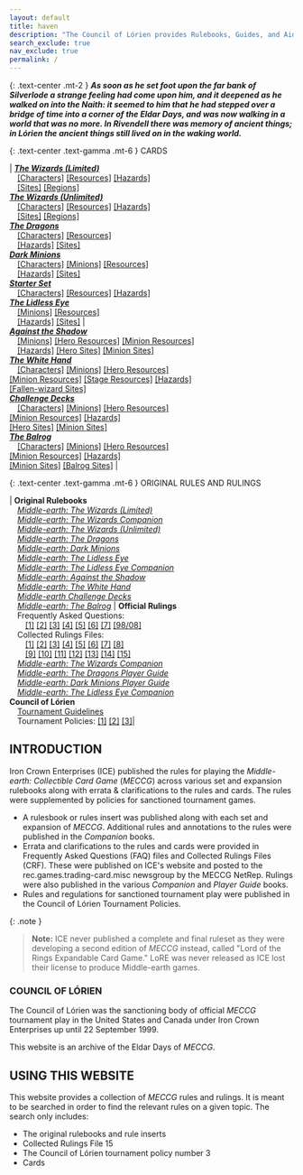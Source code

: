 ```yaml
---
layout: default
title: haven
description: "The Council of Lórien provides Rulebooks, Guides, and Aids for playing the Middle-earth Collectible Card Game." 
search_exclude: true
nav_exclude: true
permalink: /
---
```


{: .text-center .mt-2 }
_**As soon as he set foot upon the far bank of Silverlode a strange feeling had come upon him, and it deepened as he walked on into the Naith: it seemed to him that he had stepped over a bridge of time into a corner of the Eldar Days, and was now walking in a world that was no more. In Rivendell there was memory of ancient things; in Lórien the ancient things still lived on in the waking world.**_

{: .text-center .text-gamma .mt-6 }
CARDS

| [_**The Wizards (Limited)**_](#middle-earth-the-wizards-limited)<br>&emsp;[\[Characters\]](/cards/#metw-limited-hero-characters)  [\[Resources\]](/cards/#metw-limited-hero-resources) [\[Hazards\]](/cards/#metw-limited-hazards)<br>&emsp;[\[Sites\]](/cards/#metw-limited-hero-sites) [\[Regions\]](/cards/#metw-limited-regions)<br>[_**The Wizards (Unlimited)**_](#middle-earth-the-wizards-unlimited)<br>&emsp;[\[Characters\]](/cards/#metw-unlimited-hero-characters) [\[Resources\]](/cards/#metw-unlimited-hero-resources)  [\[Hazards\]](/cards/#metw-unlimited-hazards) <br>&emsp;[\[Sites\]](/cards/#metw-unlimited-hero-sites)  [\[Regions\]](/cards/#metw-unlimited-regions)  <br>[_**The Dragons**_](#middle-earth-the-dragons) <br>&emsp;[\[Characters\]](/cards/#metd-hero-characters)  [\[Resources\]](/cards/#metd-hero-resources) <br>&emsp;[\[Hazards\]](/cards/#metd-hazards) [\[Sites\]](/cards/#metd-hero-sites)  <br>[_**Dark Minions**_](#middle-earth-dark-minions) <br>&emsp;[\[Characters\]](/cards/#medm-hero-characters)  [\[Minions\]](/cards/#medm-minion-characters)  [\[Resources\]](/cards/#medm-hero-resources) <br>&emsp;[\[Hazards\]](/cards/#medm-hazards)  [\[Sites\]](/cards/#medm-hero-sites) <br>[_**Starter Set**_](#middle-earth-the-wizards-starter-set)  <br>&emsp;[\[Characters\]](/cards/#metw-starter-set-hero-characters) [\[Resources\]](/cards/#metw-starter-set-hero-resources)  [\[Hazards\]](/cards/#metw-starter-set-hazards)  <br>[_**The Lidless Eye**_](#middle-earth-the-lidless-eye)  <br>&emsp;[\[Minions\]](/cards/#mele-minion-characters)  [\[Resources\]](/cards/#mele-minion-resources) <br>&emsp;[\[Hazards\]](/cards/#mele-hazards)  [\[Sites\]](/cards/#mele-minion-sites) | <br>[_**Against the Shadow**_](#middle-earth-against-the-shadow)  <br>&emsp;[\[Minions\]](/cards/#meas-minion-characters)  [\[Hero Resources\]](/cards/#meas-hero-resources)  [\[Minion Resources\]](/cards/#meas-minion-resources) <br>&emsp;[\[Hazards\]](/cards/#meas-hazards)  [\[Hero Sites\]](/cards/#meas-hero-sites)  [\[Minion Sites\]](/cards/#meas-minion-sites) <br>[_**The White Hand**_](#middle-earth-the-white-hand)  <br>&emsp;[\[Characters\]](/cards/#mewh-hero-characters)  [\[Minions\]](/cards/#mewh-minion-characters)  [\[Hero Resources\]](/cards/#mewh-hero-resources) <br> [\[Minion Resources\]](/cards/#mewh-minion-resources)  [\[Stage Resources\]](/cards/#mewh-stage-resources)  [\[Hazards\]](/cards/#mewh-hazards) <br> [\[Fallen-wizard Sites\]](/cards/#mewh-fallen-wizard-sites)  <br>[_**Challenge Decks**_](#middle-earth-challenge-decks)  <br>&emsp;[\[Characters\]](/cards/#mecd-hero-characters)  [\[Minions\]](/cards/#mecd-minion-characters)  [\[Hero Resources\]](/cards/#mecd-hero-resources) <br> [\[Minion Resources\]](/cards/#mecd-minion-resources)  [\[Hazards\]](/cards/#mecd-hazards) <br> [\[Hero Sites\]](/cards/#mecd-hero-sites)  [\[Minion Sites\]](/cards/#mecd-minion-sites) <br>[_**The Balrog**_](#middle-earth-the-balrog)  <br>&emsp;[\[Characters\]](/cards/#meba-hero-characters)  [\[Minions\]](/cards/#meba-minion-characters)  [\[Hero Resources\]](/cards/#meba-hero-resources) <br> [\[Minion Resources\]](/cards/#meba-minion-resources)  [\[Hazards\]](/cards/#meba-hazards) <br> [\[Minion Sites\]](/cards/#meba-minion-sites)  [\[Balrog Sites\]](/cards/#meba-balrog-sites) |

{: .text-center .text-gamma .mt-6 }
ORIGINAL RULES AND RULINGS

| **Original Rulebooks**<br>&emsp;[_Middle-earth: The Wizards (Limited)_](/original/rulebooks/the-wizards-limited)<br>&emsp;[_Middle-earth: The Wizards Companion_](/original/rulebooks/metw-companion-rules)<br>&emsp;[_Middle-earth: The Wizards (Unlimited)_](/original/rulebooks/the-wizards-unlimited)<br>&emsp;[_Middle-earth: The Dragons_](/original/rulebooks/the-dragons)<br>&emsp;[_Middle-earth: Dark Minions_](/original/rulebooks/dark-minions)<br>&emsp;[_Middle-earth: The Lidless Eye_](/original/rulebooks/the-lidless-eye)<br>&emsp;[_Middle-earth: The Lidless Eye Companion_](/original/rulebooks/mele-companion-rules)<br>&emsp;[_Middle-earth: Against the Shadow_](/original/rulebooks/against-the-shadow)<br>&emsp;[_Middle-earth: The White Hand_](/original/rulebooks/the-white-hand)<br>&emsp;[_Middle-earth Challenge Decks_](/original/rulebooks/challenge-decks)<br>&emsp;[_Middle-earth: The Balrog_](/original/rulebooks/the-balrog) | **Official Rulings**<br>&emsp;Frequently Asked Questions:<br>&emsp;&emsp;[\[1\]](/original/rulings/faq-1/) [\[2\]](/original/rulings/faq-2/) [\[3\]](/original/rulings/faq-3/) [\[4\]](/original/rulings/faq-4/) [\[5\]](/original/rulings/faq-5/) [\[6\]](/original/rulings/faq-6/) [\[7\]](/original/rulings/faq-7/) [\[98/08\]](/original/rulings/faq-9808/)<br>&emsp;Collected Rulings Files:<br>&emsp;&emsp;[\[1\]](/original/rulings/crf-1/) [\[2\]](/original/rulings/crf-2/) [\[3\]](/original/rulings/crf-3/) [\[4\]](/original/rulings/crf-4/) [\[5\]](/original/rulings/crf-5/) [\[6\]](/original/rulings/crf-6/) [\[7\]](/original/rulings/crf-7/) [\[8\]](/original/rulings/crf-8/)<br>&emsp;&emsp;[\[9\]](/original/rulings/crf-9/) [\[10\]](/original/rulings/crf-10/) [\[11\]](/original/rulings/crf-11/) [\[12\]](/original/rulings/crf-12/) [\[13\]](/original/rulings/crf-13/) [\[14\]](/original/rulings/crf-14/) [\[15\]](/original/rulings/crf-15/)<br>&emsp;[_Middle-earth: The Wizards Companion_](/original/rulings/metw-companion/)<br>&emsp;[_Middle-earth: The Dragons Player Guide_](/original/rulings/metd-player-guide/)<br>&emsp;[_Middle-earth: Dark Minions Player Guide_](/original/rulings/medm-player-guide/)<br>&emsp;[_Middle-earth: The Lidless Eye Companion_](/original/rulings/mele-companion/)<br> **Council of Lórien**<br>&emsp;[Tournament Guidelines](/original/tournament/metw-tournament-guidelines/)<br>&emsp;Tournament Policies: [\[1\]](/original/tournament/policy-1/) [\[2\]](/original/tournament/policy-2/) [\[3\]](/original/tournament/policy-3/)|

## INTRODUCTION

Iron Crown Enterprises (ICE) published the rules for playing the _Middle-earth: Collectible Card Game_ (_MECCG_) across various set and expansion rulebooks along with errata & clarifications to the rules and cards. The rules were supplemented by policies for sanctioned tournament games.
 - A rulesbook or rules insert was published along with each set and expansion of _MECCG_. Additional rules and annotations to the rules were published in the _Companion_ books. 
 - Errata and clarifications to the rules and cards were provided in Frequently Asked Questions (FAQ) files and Collected Rulings Files (CRF). These were published on ICE's website and posted to the rec.games.trading-card.misc newsgroup by the MECCG NetRep. Rulings were also published in the various _Companion_ and _Player Guide_ books.  
 - Rules and regulations for sanctioned tournament play were published in the Council of Lórien Tournament Policies. 

{: .note }
> **Note:** ICE never published a complete and final ruleset as they were developing a second edition of _MECCG_ instead, called "Lord of the Rings Expandable Card Game." LoRE was never released as ICE lost their license to produce Middle-earth games.

### COUNCIL OF LÓRIEN

The Council of Lórien was the sanctioning body of official _MECCG_ tournament play in the United States and Canada under Iron Crown Enterprises up until 22 September 1999. 

This website is an archive of the Eldar Days of _MECCG_.

## USING THIS WEBSITE

This website provides a collection of _MECCG_ rules and rulings. It is meant to be searched in order to find the relevant rules on a given topic. The search only includes:

 - The original rulebooks and rule inserts
 - Collected Rulings File 15
 - The Council of Lórien tournament policy number 3 
 - Cards 
 

